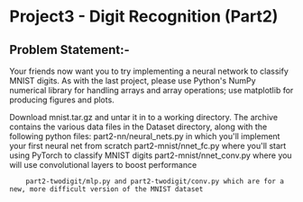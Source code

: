 # Project3 - Digit Recognition (Part2)

## Problem Statement:-
Your friends now want you to try implementing a neural network to classify MNIST digits. 
As with the last project, please use Python's NumPy numerical library for handling arrays and array operations; use matplotlib for producing figures and plots.

Download mnist.tar.gz and untar it in to a working directory. The archive contains the various data files in the Dataset directory, along with the following python files:
        part2-nn/neural_nets.py in which you'll implement your first neural net from scratch
        part2-mnist/nnet_fc.py where you'll start using PyTorch to classify MNIST digits
        part2-mnist/nnet_conv.py where you will use convolutional layers to boost performance

        part2-twodigit/mlp.py and part2-twodigit/conv.py which are for a new, more difficult version of the MNIST dataset 

        
